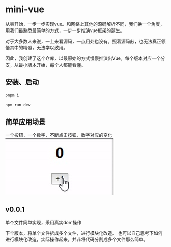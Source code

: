 # mini-vue
从零开始，一步一步实现vue。和网络上其他的源码解析不同，我们换一个角度，用我们最熟悉最简单的方式，一步一步推演vue框架的诞生。

对于大多数人来说，一上来看源码，一点用处也没有。照着源码敲，也无法真正领悟其中的精髓，无法学以致用。

因此，我创建了这个仓库，以最原始的方式慢慢推演出Vue。每个版本对应一个分支，从最小版本开始，每个人都能看懂。

## 安装、启动
```bash
pnpm i
```

```bash
npm run dev
```
## 简单应用场景
一个按钮，一个数字，不断点击按钮，数字对应的变化
![show](./show.gif)
## v0.0.1

单个文件简单实现，采用真实dom操作

下个版本，将单个文件拆成多个文件，进行模块化改造。
也可以自己思考下如何进行模块化改造，实际操作起来，并非将代码分割成多个文件那么简单。
